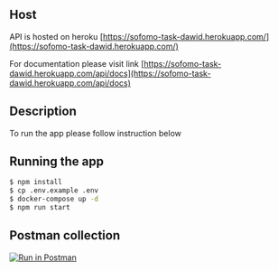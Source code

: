 ## Host

API is hosted on heroku [https://sofomo-task-dawid.herokuapp.com/](https://sofomo-task-dawid.herokuapp.com/)

For documentation please visit link [https://sofomo-task-dawid.herokuapp.com/api/docs](https://sofomo-task-dawid.herokuapp.com/api/docs)

## Description

To run the app please follow instruction below

## Running the app

```bash
$ npm install
$ cp .env.example .env
$ docker-compose up -d
$ npm run start
```

## Postman collection

[![Run in Postman](https://run.pstmn.io/button.svg)](https://app.getpostman.com/run-collection/28bc144d3f1d1e065771)
